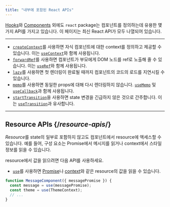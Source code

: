 ```yaml
---
title: "내부에 포함된 React APIs"
---
```


<Intro>

[Hooks](/reference/react)와 [Components](/reference/react/components) 외에도 `react` package는 컴포넌트를 정의하는데 유용한 몇 가지 API를 가지고 있습니다. 이 페이지는 최신 React API가 모두 나열되어 있습니다.

</Intro>

---

* [`createContext`](/reference/react/createContext)를 사용하면 자식 컴포넌트에 대한 context를 정의하고 제공할 수 있습니다. 이는 [`useContext`](/reference/react/useContext)와 함께 사용됩니다.
* [`forwardRef`](/reference/react/forwardRef)를 사용하면 컴포넌트가 부모에게 DOM 노드를 ref로 노출해 줄 수 있습니다. 이는 [`useRef`](/reference/react/useRef)와 함께 사용됩니다.
* [`lazy`](/reference/react/lazy)를 사용하면 첫 렌더링이 완료될 때까지 컴포넌트의 코드의 로드를 지연시킬 수 있습니다.
* [`memo`](/reference/react/memo)를 사용하면 동일한 props에 대해 다시 렌더링하지 않습니다. [`useMemo`](/reference/react/useMemo) 및 [`useCallback`](/reference/react/useCallback)과 함께 사용됩니다.
* [`startTransition`](/reference/react/startTransition)을 사용하면 state 변경을 긴급하지 않은 것으로 간주합니다. 이는 [`useTransition`](/reference/react/useTransition)과 유사합니다.

---

## Resource APIs {/*resource-apis*/}

*Resource*를 state의 일부로 포함하지 않고도 컴포넌트에서 resource에 액세스할 수 있습니다. 예를 들어, 구성 요소는 Promise에서 메시지를 읽거나 context에서 스타일 정보를 읽을 수 있습니다.

resource에서 값을 읽으려면 다음 API를 사용하세요.

- [`use`](/reference/react/use)를 사용하면 [Promise](https://developer.mozilla.org/en-US/docs/Web/JavaScript/Reference/Global_Objects/Promise)나 [context](/learn/passing-data-deeply-with-context)와 같은 resource의 값을 읽을 수 있습니다.
```js
function MessageComponent({ messagePromise }) {
  const message = use(messagePromise);
  const theme = use(ThemeContext);
  // ...
}
```
